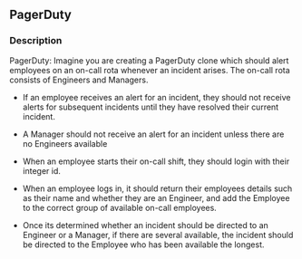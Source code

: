 ## PagerDuty 

### Description

PagerDuty: Imagine you are creating a PagerDuty clone which should alert employees on an on-call rota whenever an incident arises. The on-call rota consists of Engineers and Managers. 



- If an employee receives an alert for an incident, they should not receive alerts for subsequent incidents until they have resolved their current incident. 
- A Manager should not receive an alert for an incident unless there are no Engineers available



- When an employee starts their on-call shift, they should login with their integer id.
- When an employee logs in, it should return their employees details such as their name and whether they are an Engineer, and add the Employee to the correct group of available on-call employees.
- Once its determined whether an incident should be directed to an Engineer or a Manager, if there are several available, the incident should be directed to the Employee who has been available the longest.


